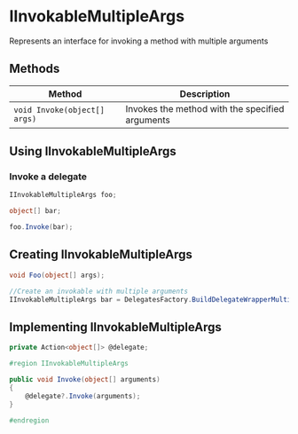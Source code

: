 # IInvokableMultipleArgs

Represents an interface for invoking a method with multiple arguments

## Methods

Method | Description
--- | ---
`void Invoke(object[] args)` | Invokes the method with the specified arguments

## Using IInvokableMultipleArgs

### Invoke a delegate

```csharp
IInvokableMultipleArgs foo;

object[] bar;

foo.Invoke(bar);
```

## Creating IInvokableMultipleArgs

```csharp
void Foo(object[] args);

//Create an invokable with multiple arguments
IInvokableMultipleArgs bar = DelegatesFactory.BuildDelegateWrapperMultipleArgs(Foo)
```

## Implementing IInvokableMultipleArgs

```csharp
private Action<object[]> @delegate;

#region IInvokableMultipleArgs

public void Invoke(object[] arguments)
{
	@delegate?.Invoke(arguments);
}

#endregion
```
